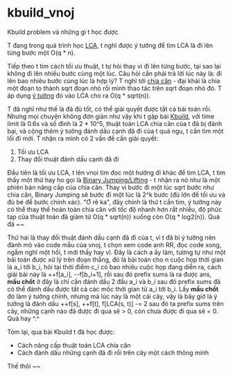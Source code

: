 # kbuild_vnoj
Kbuild problem và những gì t học được

T đang trong quá trình học [LCA](https://en.wikipedia.org/wiki/Lowest_common_ancestor), t nghĩ được ý tưởng để tìm LCA là đi lên từng bước một O(q * n).
  
Tiếp theo t tìm cách tối ưu thuật, t tự hỏi thay vì đi lên từng bước, tại sao lại không đi lên nhiều bước cùng một lúc. Câu hỏi cần phải trả lời lúc này là: đi lên bao nhiêu bước cùng lúc là hợp lý? T nghĩ tới [chia căn](https://vnoi.info/wiki/algo/data-structures/sqrt-decomposition.md) - đại khái là chia một đoạn to thành sqrt đoạn nhỏ rồi mình thao tác trên sqrt đoạn nhỏ đó. T áp dụng [ý tưởng](https://vnoi.info/wiki/translate/topcoder/Range-Minimum-Query-and-Lowest-Common-Ancestor.md#thu%E1%BA%ADt-to%C3%A1n-o-n-o-sqrt-n-1) đó vào LCA cho ra O(q * sqrt(n)).
  
T đã nghĩ như thế là đã đủ tốt, có thể giải quyết được tất cả bài toán rồi. Nhưng mọi chuyện không đơn giản như vậy khi t gặp bài [Kbuild](https://oj.vnoi.info/problem/kbuild), với time limit là 0.6s và số đỉnh là 2 * 10^5, thuật toán LCA chia căn của t đã bị đánh bại, và cộng thêm ý tưởng đánh dấu cạnh đã đi của t quá ngu, t cần tìm một lối đi mới. T nhận ra mình có 2 vấn đề cần giải quyết:
1. Tối ưu LCA
2. Thay đổi thuật đánh dấu cạnh đã đi

Đầu tiên là tối ưu LCA, t lên vnoi tìm đọc một hướng đi khác để tìm LCA, t tìm thấy một thứ hay ho gọi là [Binary Jumping/Lifting](https://vnoi.info/wiki/algo/data-structures/lca-binlift.md#binary-lifting-n%C3%A2ng-nh%E1%BB%8B-ph%C3%A2n) - t nhận ra nó như là một phiên bản nâng cấp của chia căn. Thay vì bước đi một lúc sqrt bước như chia căn, Binary Jumping sẽ bước đi một lúc là 2^k bước (đủ lớn để tối ưu và đủ bé để bước chính xác). "Ơ rê ka", đây chính là thứ t cần tìm, ý tưởng này có thể thay thế hoàn toàn chia căn với tốc độ nhanh hơn rất nhiều, độ phức tạp của thuật toán đã giảm từ O(q * sqrt(n)) xuống còn O(q * log2(n)). Quá đã ~~  
  
Thứ hai là thay đổi thuật đánh dấu cạnh đã đi của t, vì t đã bí ý tưởng nên đành mò vào code mẫu của vnoj, t chọn xem code anh RR, đọc code xong, ngẫm nghĩ một hồi, t mới thấy hay vl. Đây là cách a ấy làm, tương tự như một bài toán được xử lý trên đoạn thẳng, đó là bài toán cho n cuộc họp thời gian là a_i tới b_i, hỏi tại thời điểm c_i có bao nhiêu cuộc họp đang diễn ra, cách giải bài này là ++f[a_i], --f[b_i+1], rồi sau đó prefix sums là ra được ans, **mấu chốt** ở đây là chỉ cần đánh dấu 2 đầu a_i và b_i sau đó prefix sums đã có thể đánh dấu được tất cả các mốc thời gian từ a_i tới b_i. Lấy **mấu chốt** đó làm ý tưởng chính, nhưng mà lúc này là một cái cây, vậy là bây giờ là ý tưởng là đánh dấu ++f[s], ++f[t], f[LCA(s, t)] -= 2 sau đó ta prefix sums trên cây, những cạnh nào đã được đi qua sẽ > 0, còn chưa được đi qua sẽ = 0. Quá hay ^.^  

Tóm lại, qua bài Kbuild t đã học được:
- Cách nâng cấp thuật toán LCA chia căn
- Cách đánh dấu những cạnh đã đi rồi trên cây một cách thông minh

Thế thôi ~~
